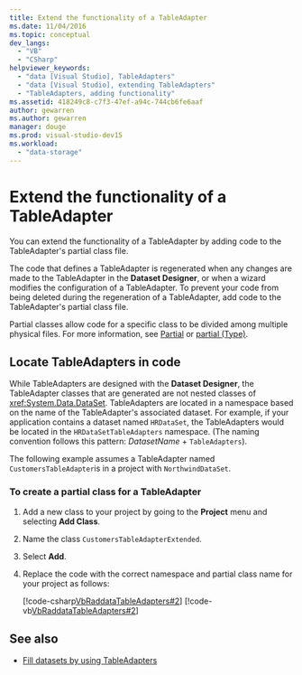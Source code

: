 ```yaml
---
title: Extend the functionality of a TableAdapter
ms.date: 11/04/2016
ms.topic: conceptual
dev_langs:
  - "VB"
  - "CSharp"
helpviewer_keywords:
  - "data [Visual Studio], TableAdapters"
  - "data [Visual Studio], extending TableAdapters"
  - "TableAdapters, adding functionality"
ms.assetid: 418249c8-c7f3-47ef-a94c-744cb6fe6aaf
author: gewarren
ms.author: gewarren
manager: douge
ms.prod: visual-studio-dev15
ms.workload:
  - "data-storage"
---
```

# Extend the functionality of a TableAdapter

You can extend the functionality of a TableAdapter by adding code to the TableAdapter's partial class file.

The code that defines a TableAdapter is regenerated when any changes are made to the TableAdapter in the **Dataset Designer**, or when a wizard  modifies the configuration of a TableAdapter. To prevent your code from being deleted during the regeneration of a TableAdapter, add code to the TableAdapter's partial class file.

Partial classes allow code for a specific class to be divided among multiple physical files. For more information, see [Partial](/dotnet/visual-basic/language-reference/modifiers/partial) or [partial (Type)](/dotnet/csharp/language-reference/keywords/partial-type).

## Locate TableAdapters in code

While TableAdapters are designed with the **Dataset Designer**, the TableAdapter classes that are generated are not  nested classes of <xref:System.Data.DataSet>. TableAdapters are located in a namespace based on the name of the TableAdapter's associated dataset. For example, if your application contains a dataset named `HRDataSet`, the TableAdapters would be located in the `HRDataSetTableAdapters` namespace. (The naming convention follows this pattern: *DatasetName* + `TableAdapters`).

The following example assumes a TableAdapter named `CustomersTableAdapter`is in a project with `NorthwindDataSet`.

### To create a partial class for a TableAdapter

1.  Add a new class to your project by going to the **Project** menu and selecting **Add Class**.

2.  Name the class `CustomersTableAdapterExtended`.

3.  Select **Add**.

4.  Replace the code with the correct namespace and partial class name for your project as follows:

     [!code-csharp[VbRaddataTableAdapters#2](../data-tools/codesnippet/CSharp/extend-the-functionality-of-a-tableadapter_1.cs)]
     [!code-vb[VbRaddataTableAdapters#2](../data-tools/codesnippet/VisualBasic/extend-the-functionality-of-a-tableadapter_1.vb)]

## See also

- [Fill datasets by using TableAdapters](../data-tools/fill-datasets-by-using-tableadapters.md)